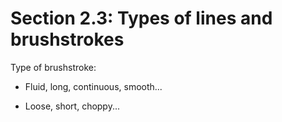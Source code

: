 # Section 2.3: Types of lines and brushstrokes

Type of brushstroke:

* Fluid, long, continuous, smooth...

* Loose, short, choppy...